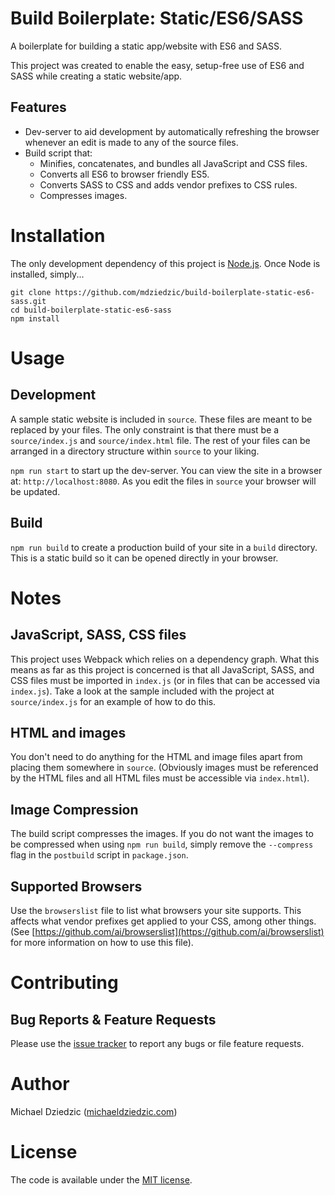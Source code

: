 # Build Boilerplate: Static/ES6/SASS

A boilerplate for building a static app/website with ES6 and SASS.

This project was created to enable the easy, setup-free use of ES6 and SASS while creating a static website/app.

## Features

- Dev-server to aid development by automatically refreshing the browser whenever an edit is made to any of the source files.
- Build script that:
  - Minifies, concatenates, and bundles all JavaScript and CSS files.
  - Converts all ES6 to browser friendly ES5.
  - Converts SASS to CSS and adds vendor prefixes to CSS rules.
  - Compresses images.

# Installation

The only development dependency of this project is [Node.js](https://nodejs.org). Once Node is installed, simply...

```
git clone https://github.com/mdziedzic/build-boilerplate-static-es6-sass.git
cd build-boilerplate-static-es6-sass
npm install
```

# Usage

## Development

A sample static website is included in `source`. These files are meant to be replaced by your files. The only constraint is that there must be a `source/index.js` and `source/index.html` file. The rest of your files can be arranged in a directory structure within `source` to your liking.

`npm run start` to start up the dev-server. You can view the site in a browser at: `http://localhost:8080`. As you edit the files in `source` your browser will be updated.

## Build

`npm run build` to create a production build of your site in a `build` directory. This is a static build so it can be opened directly in your browser.

# Notes

## JavaScript, SASS, CSS files

This project uses Webpack which relies on a dependency graph. What this means as far as this project is concerned is that all JavaScript, SASS, and CSS files must be imported in `index.js` (or in files that can be accessed via `index.js`). Take a look at the sample included with the project at `source/index.js` for an example of how to do this.

## HTML and images

You don't need to do anything for the HTML and image files apart from placing them somewhere in `source`. (Obviously images must be referenced by the HTML files and all HTML files must be accessible via `index.html`).

## Image Compression

The build script compresses the images. If you do not want the images to be compressed when using `npm run build`, simply remove the `--compress` flag in the `postbuild` script in `package.json`.

## Supported Browsers

Use the `browserslist` file to list what browsers your site supports. This affects what vendor prefixes get applied to your CSS, among other things. (See [https://github.com/ai/browserslist](https://github.com/ai/browserslist) for more information on how to use this file).

# Contributing

## Bug Reports & Feature Requests

Please use the [issue tracker](https://github.com/mdziedzic/build-boilerplate-static-es6-sass/issues) to report any bugs or file feature requests.

# Author

Michael Dziedzic ([michaeldziedzic.com](http://michaeldziedzic.com))

# License

The code is available under the [MIT license](LICENSE.txt).
